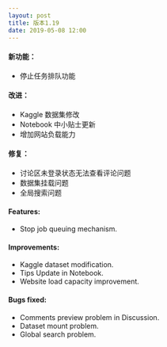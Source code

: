 ```yaml
---
layout: post
title: 版本1.19
date: 2019-05-08 12:00
---
```

#### 新功能：
- 停止任务排队功能

#### 改进：
- Kaggle 数据集修改
- Notebook 中小贴士更新
- 增加网站负载能力

#### 修复：
- 讨论区未登录状态无法查看评论问题
- 数据集挂载问题
- 全局搜索问题

#### Features:
- Stop job queuing mechanism.

#### Improvements:
- Kaggle dataset modification.
- Tips Update in Notebook.
- Website load capacity improvement.

#### Bugs fixed:
- Comments preview problem in Discussion.
- Dataset mount problem.
- Global search problem.

